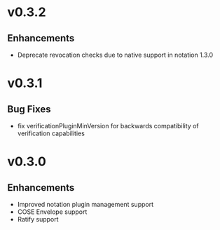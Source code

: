 # v0.3.2

## Enhancements

* Deprecate revocation checks due to native support in notation 1.3.0


# v0.3.1

## Bug Fixes

* fix verificationPluginMinVersion for backwards compatibility of verification capabilities

# v0.3.0

## Enhancements

* Improved notation plugin management support
* COSE Envelope support
* Ratify support